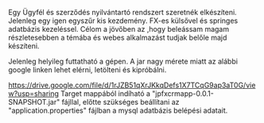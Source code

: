 Egy Ügyfél és szerződés nyilvántartó rendszert szeretnék elkészíteni. Jelenleg egy igen egyszűr kis kezdemény.
FX-es külsővel és springes adatbázis kezeléssel.
Célom a jövőben az ,hogy beleássam magam részletesebben a témába és webes alkalmazást tudjak belőle majd készíteni.

Jelenleg helyileg futtatható a gépen. A jar nagy mérete miatt az alábbi google linken lehet elérni, letölteni és kipróbálni.

https://drive.google.com/file/d/1rJZB51qXrJKkqDefs1X7TCqG9ap3aT0G/view?usp=sharing
Target mappából indíható a "jpfxcrmapp-0.0.1-SNAPSHOT.jar" fájllal, előtte szükséges beállítani az "application.properties" fájlban a mysql adatbázis belépési adatait.
